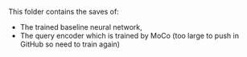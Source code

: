 This folder contains the saves of: 
- The trained baseline neural network,
- The query encoder which is trained by MoCo (too large to push in GitHub so need to train again)
